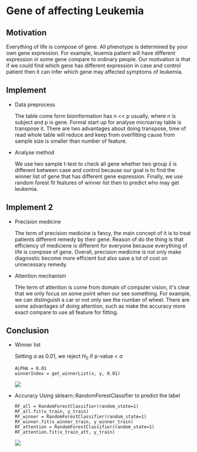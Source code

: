 # Gene of affecting Leukemia

## Motivation
Everything of life is compose of gene. All phenotype is determined by your own gene expression. For example, leuemia patient will have different expression in some gene compare to ordinary people. Our motivation is that if we could find which gene has different expression in case and control patient then it can infer which gene may affected symptoms of leukemia.

## Implement
* Data preprocess
  
    The table come form bioinformation has n << p usually, where n is subject and p is gene. Formal start up for analyse microarray table is transpose it. There are two advantages about doing transpose, time of read whole table will reduce and keep from overfitting cause from sample size is smaller than number of feature.

* Analyse method
  
    We use two sample t-test to check all gene whether two group $\bar{x}$ is different between case and control because our goal is to find the winner list of gene that has different gene expression. Finally, we use random forest fit features of winner list then to predict who may get leukemia. 

## Implement 2
* Precision medicine

    The term of precision medicine is fancy, the main concept of it is to treat patients different remedy by their gene. Reason of do the thing is that efficiency of mediciene is different for everyone because everything of life is compose of gene. Overall, precision medicine is not only make diagnostic become more efficient but also save a lot of cost on unnecessary remedy.

* Attention mechanism
  
    THe term of attention is come from domain of computer vision, it's clear that we only focus on some point when our see something. For example, we can distinguish a car or not only see the number of wheel. There are some advantages of doing attention, such as make the accuracy more exact compare to use all feature for fitting.

## Conclusion
* Winner list

    Setting $\alpha$ as 0.01, we reject $H_0$ if p-value < $\alpha$

    ```{}
    ALPHA = 0.01
    winnerIndex = get_winnerList(x, y, 0.01)
    ```

    ![](https://i.imgur.com/kMxW3YH.png)

* Accuracy
    Using sklearn::RandomForestClassifier to predict the label
    ```{}
    RF_all = RandomForestClassifier(random_state=1)
    RF_all.fit(x_train, y_train)
    RF_winner = RandomForestClassifier(random_state=1)
    RF_winner.fit(x_winner_train, y_winner_train)
    RF_attention = RandomForestClassifier(random_state=1)
    RF_attention.fit(x_train_att, y_train)
    ```

    ![](https://i.imgur.com/J5bx6ub.png)
